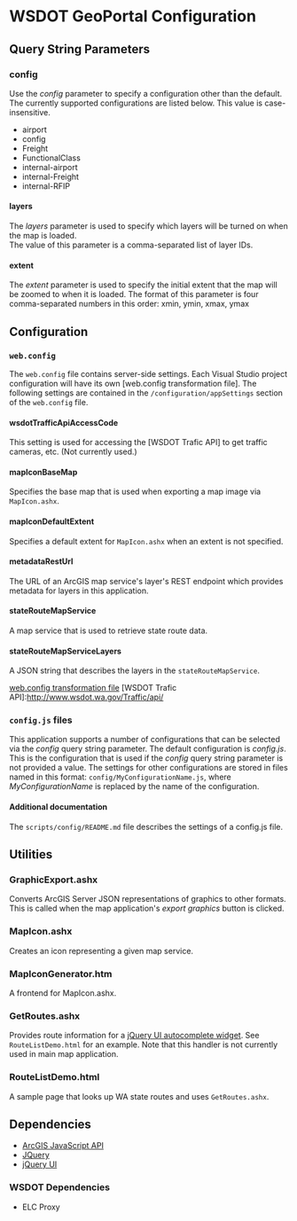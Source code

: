 ﻿WSDOT GeoPortal Configuration
=============================
## Query String Parameters ##

### config ###
Use the *config* parameter to specify a configuration other than the default. The currently supported configurations are listed below.  This value is case-insensitive.

* airport
* config
* Freight
* FunctionalClass
* internal-airport
* internal-Freight
* internal-RFIP

#### layers ####
The *layers* parameter is used to specify which layers will be turned on when the map is loaded.  
The value of this parameter is a comma-separated list of layer IDs.

#### extent ####
The *extent* parameter is used to specify the initial extent that the map will be zoomed to when it is loaded.
The format of this parameter is four comma-separated numbers in this order: xmin, ymin, xmax, ymax


## Configuration ##

### `web.config` ###
The `web.config` file contains server-side settings.  Each Visual Studio project configuration will have its own [web.config transformation file].
The following settings are contained in the `/configuration/appSettings` section of the `web.config` file.
#### wsdotTrafficApiAccessCode
This setting is used for accessing the [WSDOT Trafic API] to get traffic cameras, etc.  (Not currently used.)
#### mapIconBaseMap ####
Specifies the base map that is used when exporting a map image via `MapIcon.ashx`.
#### mapIconDefaultExtent ####
Specifies a default extent for `MapIcon.ashx` when an extent is not specified.
#### metadataRestUrl ####
The URL of an ArcGIS map service's layer's REST endpoint which provides metadata for layers in this application.
#### stateRouteMapService ####
A map service that is used to retrieve state route data.
#### stateRouteMapServiceLayers ####
A JSON string that describes the layers in the `stateRouteMapService`.

[web.config transformation file](http://go.microsoft.com/fwlink/?LinkId=125889)
[WSDOT Trafic API]:http://www.wsdot.wa.gov/Traffic/api/

### `config.js` files ###
This application supports a number of configurations that can be selected via the *config* query string parameter.
The default configuration is *config.js*.  This is the configuration that is used if the *config* query string parameter is not provided a value.
The settings for other configurations are stored in files named in this format: `config/MyConfigurationName.js`, where *MyConfigurationName* is replaced by the name of the configuration.

#### Additional documentation ####
The `scripts/config/README.md` file describes the settings of a config.js file.

## Utilities ##

### GraphicExport.ashx ####
Converts ArcGIS Server JSON representations of graphics to other formats.  This is called when the map application's *export graphics* button is clicked.

### MapIcon.ashx ###
Creates an icon representing a given map service.

### MapIconGenerator.htm ###
A frontend for MapIcon.ashx.

### GetRoutes.ashx ###
Provides route information for a [jQuery UI autocomplete widget](http://jqueryui.com/demos/autocomplete/#remote).  See `RouteListDemo.html` for an example.
Note that this handler is not currently used in main map application.

### RouteListDemo.html ###
A sample page that looks up WA state routes and uses `GetRoutes.ashx`.

## Dependencies ##

* [ArcGIS JavaScript API](http://links.esri.com/javascript)
* [JQuery](http://jquery.com)
* [jQuery UI](http://jqueryui.com)

### WSDOT Dependencies ###
* ELC Proxy